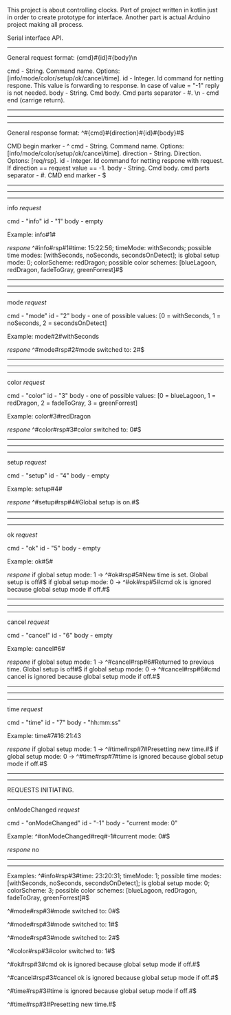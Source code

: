 This project is about controlling clocks.
Part of project written in kotlin just in order to create prototype for interface.
Another part is actual Arduino project making all process.

Serial interface API.

***
General request format:
{cmd}#{id}#{body}\n

cmd - String. Command name. Options: [info/mode/color/setup/ok/cancel/time].
id - Integer. Id command for netting respone. This value is forwarding to response. In case of value = "-1" reply is not needed.
body - String. Cmd body.
Cmd parts separator - #.
\n - cmd end (carrige return).
***

---------------------------

***
General response format:
^#{cmd}#{direction}#{id}#{body}#$

CMD begin marker - ^
cmd - String. Command name. Options: [info/mode/color/setup/ok/cancel/time].
direction - String. Direction. Optons: [req/rsp].
id - Integer. Id command for netting respone with request. If direction == request value == -1.
body - String. Cmd body.
cmd parts separator - #.
CMD end marker - $
***

---------------------------

***
info
*request*

cmd - "info"
id - "1"
body - empty

Example:
info#1#

*respone*
^#info#rsp#1#time: 15:22:56; timeMode: withSeconds; possible time modes: [withSeconds, noSeconds, secondsOnDetect]; is global setup mode: 0; colorScheme: redDragon; possible color schemes: [blueLagoon, redDragon, fadeToGray, greenForrest]#$
***

----------------------------

***
mode
*request*

cmd - "mode"
id - "2"
body - one of possible values: [0 = withSeconds, 1 = noSeconds, 2 = secondsOnDetect]

Example:
mode#2#withSeconds

*respone*
^#mode#rsp#2#mode switched to: 2#$
***

----------------------------

***
color
*request*

cmd - "color"
id - "3"
body - one of possible values: [0 = blueLagoon, 1 = redDragon, 2 = fadeToGray, 3 = greenForrest]

Example:
color#3#redDragon

*respone*
^#color#rsp#3#color switched to: 0#$
***

----------------------------

***
setup
*request*

cmd - "setup"
id - "4"
body - empty

Example:
setup#4#

*respone*
^#setup#rsp#4#Global setup is on.#$
***

----------------------------

***
ok
*request*

cmd - "ok"
id - "5"
body - empty	

Example:
ok#5#

*respone*
if global setup mode: 1 -> ^#ok#rsp#5#New time is set. Global setup is off#$
if global setup mode: 0 -> ^#ok#rsp#5#cmd ok is ignored because global setup mode if off.#$
***

----------------------------

***
cancel
*request*

cmd - "cancel"
id - "6"
body - empty	

Example:
cancel#6#

*respone*
if global setup mode: 1 -> ^#cancel#rsp#6#Returned to previous time. Global setup is off#$
if global setup mode: 0 -> ^#cancel#rsp#6#cmd cancel is ignored because global setup mode if off.#$
***

----------------------------

***
time
*request*

cmd - "time"
id - "7"
body - "hh:mm:ss"	

Example:
time#7#16:21:43

*respone*
if global setup mode: 1 -> ^#time#rsp#7#Presetting new time.#$
if global setup mode: 0 -> ^#time#rsp#7#time is ignored because global setup mode if off.#$
***

----------------------------


REQUESTS INITIATING.
***
onModeChanged
*request*

cmd - "onModeChanged"
id - "-1"
body - "current mode: 0"	

Example:
^#onModeChanged#req#-1#current mode: 0#$

*respone*
no
***

----------------------------


Examples:
^#info#rsp#3#time: 23:20:31; timeMode: 1; possible time modes: [withSeconds, noSeconds, secondsOnDetect]; is global setup mode: 0; colorScheme: 3; possible color schemes: [blueLagoon, redDragon, fadeToGray, greenForrest]#$

^#mode#rsp#3#mode switched to: 0#$

^#mode#rsp#3#mode switched to: 1#$

^#mode#rsp#3#mode switched to: 2#$

^#color#rsp#3#color switched to: 1#$

^#ok#rsp#3#cmd ok is ignored because global setup mode if off.#$

^#cancel#rsp#3#cancel ok is ignored because global setup mode if off.#$

^#time#rsp#3#time is ignored because global setup mode if off.#$

^#time#rsp#3#Presetting new time.#$
